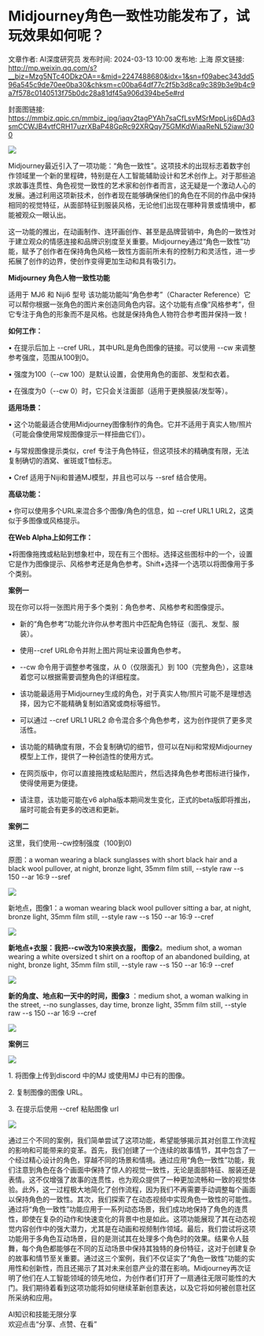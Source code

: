 # Midjourney角色一致性功能发布了，试玩效果如何呢？

文章作者: AI深度研究员
发布时间: 2024-03-13 10:00
发布地: 上海
原文链接: http://mp.weixin.qq.com/s?__biz=Mzg5NTc4ODkzOA==&mid=2247488680&idx=1&sn=f09abec343dd596a545c9de70ee0ba30&chksm=c00ba64df77c2f5b3d8ca9c389b3e9b4c9a7f578c0140513f75b0dc28a81df45a906d394be5e#rd

封面图链接: https://mmbiz.qpic.cn/mmbiz_jpg/iaqv2tagPYAh7saCfLsvMSrMppLjs6DAd3smCCWJB4vtfCRH17uzrXBaP48GpRc92XRQqy75GMKdWiaaReNL52iaw/300

![](https://mmbiz.qpic.cn/mmbiz_jpg/iaqv2tagPYAh7saCfLsvMSrMppLjs6DAdTicygsBk4oeH0NOYRiaG6KyLSM33NQdQXMT0GKXaw76OY5Vicqce15FCg/640?wx_fmt=jpeg&from=appmsg)  

Midjourney最近引入了一项功能：“角色一致性”。这项技术的出现标志着数字创作领域里一个新的里程碑，特别是在人工智能辅助设计和艺术创作上。对于那些追求故事连贯性、角色视觉一致性的艺术家和创作者而言，这无疑是一个激动人心的发展。通过利用这项新技术，创作者现在能够确保他们的角色在不同的作品中保持相同的视觉特征，从面部特征到服装风格，无论他们出现在哪种背景或情境中，都能被观众一眼认出。

这一功能的推出，在动画制作、连环画创作、甚至是品牌营销中，角色的一致性对于建立观众的情感连接和品牌识别度至关重要。Midjourney通过“角色一致性”功能，赋予了创作者在保持角色风格一致性方面前所未有的控制力和灵活性，进一步拓展了创作的边界，使创作变得更加生动和具有吸引力。

  

**Midjourney 角色人物一致性功能**

适用于 MJ6 和 Niji6 型号 该功能功能叫“角色参考”（Character
Reference）它可以帮你根据一张角色的图片来创造同角色内容。这个功能有点像“风格参考”，但它专注于角色的形象而不是风格。也就是保持角色人物符合参考图并保持一致！

**如何工作：**

• 在提示后加上 --cref URL，其中URL是角色图像的链接。可以使用 --cw 来调整参考强度，范围从100到0。

• 强度为100（--cw 100）是默认设置，会使用角色的面部、发型和衣着。

• 在强度为0（--cw 0）时，它只会关注面部（适用于更换服装/发型等）。

**适用场景：**

• 这个功能最适合使用Midjourney图像制作的角色。它并不适用于真实人物/照片（可能会像使用常规图像提示一样扭曲它们）。

• 与常规图像提示类似，cref 专注于角色特征，但这项技术的精确度有限，无法复制确切的酒窝、雀斑或T恤标志。

• Cref 适用于Niji和普通MJ模型，并且也可以与 --sref 结合使用。

**高级功能：**

• 你可以使用多个URL来混合多个图像/角色的信息，如 --cref URL1 URL2，这类似于多图像或风格提示。

**在Web Alpha上如何工作：**

•将图像拖拽或粘贴到想象栏中，现在有三个图标。选择这些图标中的一个，设置它是作为图像提示、风格参考还是角色参考。Shift+选择一个选项以将图像用于多个类别。

  

**案例一**

现在你可以将一张图片用于多个类别：角色参考、风格参考和图像提示。

  * 新的“角色参考”功能允许你从参考图片中匹配角色特征（面孔、发型、服装）。

  * 使用--cref URL命令并附上图片网址来设置角色参考。

  * \--cw 命令用于调整参考强度，从 0（仅限面孔）到 100（完整角色），这意味着您可以根据需要调整角色的详细程度。

  * 该功能最适用于Midjourney生成的角色，对于真实人物/照片可能不是理想选择，因为它不能精确复制如酒窝或商标等细节。

  * 可以通过 --cref URL1 URL2 命令混合多个角色参考，这为创作提供了更多灵活性。

  * 该功能的精确度有限，不会复制确切的细节，但可以在Niji和常规Midjourney模型上工作，提供了一种创造性的使用方式。

  * 在网页版中，你可以直接拖拽或粘贴图片，然后选择角色参考图标进行操作，使得使用更为便捷。

  * 请注意，该功能可能在v6 alpha版本期间发生变化，正式的beta版即将推出，届时可能会有更多的改进和更新。

  

**案例二**

这里，我们使用--cw控制强度（100到0)

原图：a woman wearing a black sunglasses with short black hair and a black wool
pullover, at night, bronze light, 35mm film still, --style raw --s 150 --ar
16:9 --sref

![](https://mmbiz.qpic.cn/mmbiz_jpg/iaqv2tagPYAh7saCfLsvMSrMppLjs6DAdYWPDXR5w1UTgEHx07iaic1RINDno7dtZBYdWaunXZBSITOv1qMgBDR7w/640?wx_fmt=jpeg&from=appmsg)

  

新地点，图像1：a woman wearing black wool pullover sitting a bar, at night, bronze
light, 35mm film still, --style raw --s 150 --ar 16:9 --cref

![](https://mmbiz.qpic.cn/mmbiz_jpg/iaqv2tagPYAh7saCfLsvMSrMppLjs6DAdxpPXox71SS7XnRBolb6rko4iaq0Igyz7v8C6NgR6kRzibK7gL2s2MjyQ/640?wx_fmt=jpeg&from=appmsg)

  

**新地点+衣服：我把--cw改为10来换衣服， 图像2**。medium shot, a woman wearing a white oversized
t shirt on a rooftop of an abandoned building, at night, bronze light, 35mm
film still, --style raw --s 150 --ar 16:9 --cref

![](https://mmbiz.qpic.cn/mmbiz_jpg/iaqv2tagPYAh7saCfLsvMSrMppLjs6DAdPehDKniaskxy8XLyzrB9VIus0mYfqQs3vK9beGj1Wbt89zzfU96VwYg/640?wx_fmt=jpeg&from=appmsg)

  

**新的角度、地点和一天中的时间，图像3** ：medium shot, a woman walking in the street, --no
sunglasses, day time, bronze light, 35mm film still, --style raw --s 150 --ar
16:9 --cref

![](https://mmbiz.qpic.cn/mmbiz_jpg/iaqv2tagPYAh7saCfLsvMSrMppLjs6DAd5ibL7d6OVaL3bE61A6iaGZBSWBPpPX27icQdw4oxufqnSVbkibN5XA0Rjw/640?wx_fmt=jpeg&from=appmsg)

  

**案例三**

![](https://mmbiz.qpic.cn/mmbiz_jpg/iaqv2tagPYAh7saCfLsvMSrMppLjs6DAdGmNSHCqibic6QumdR2vMgx4icBD16iaIeia1W6uYFxGWibeVA4aEGBIZEaKg/640?wx_fmt=jpeg&from=appmsg)

1\. 将图像上传到discord 中的MJ 或使用MJ 中已有的图像。

2\. 复制图像的图像 URL。

3\. 在提示后使用 --cref 粘贴图像 url

![](https://mmbiz.qpic.cn/mmbiz_png/iaqv2tagPYAh7saCfLsvMSrMppLjs6DAduWUOpRiao3VRuXMfWXgYKNDHJ8kKQ8KpHVAPc3pvfA6OwBPvAa8J7QQ/640?wx_fmt=png&from=appmsg)

  

通过三个不同的案例，我们简单尝试了这项功能，希望能够揭示其对创意工作流程的影响和可能带来的变革。首先，我们创建了一个连续的故事情节，其中包含了一个经过精心设计的角色，穿越不同的场景和情境。通过应用“角色一致性”功能，我们注意到角色在各个画面中保持了惊人的视觉一致性，无论是面部特征、服装还是表情。这不仅增强了故事的连贯性，也为观众提供了一种更加流畅和一致的视觉体验。此外，这一过程极大地简化了创作流程，因为我们不再需要手动调整每个画面以保持角色的一致性。其次，我们探索了在动态视频中实现角色一致性的可能性。通过将“角色一致性”功能应用于一系列动态场景，我们成功地保持了角色的连贯性，即使在复杂的动作和快速变化的背景中也是如此。这项功能展现了其在动态视觉内容创作中的强大潜力，尤其是在动画和视频制作领域。最后，我们尝试将这项功能用于多角色互动场景，目的是测试其在处理多个角色时的效果。结果令人鼓舞，每个角色都能够在不同的互动场景中保持其独特的身份特征，这对于创建复杂的故事和情节至关重要。通过这三个案例，我们不仅证实了“角色一致性”功能的实用性和创新性，而且还揭示了其对未来创意产业的潜在影响。Midjourney再次证明了他们在人工智能领域的领先地位，为创作者们打开了一扇通往无限可能性的大门。我们期待着看到这项功能将如何继续革新创意表达，以及它将如何被创意社区所采纳和应用。

  

  

AI知识和技能无限分享  
欢迎点击“分享、点赞、在看”

